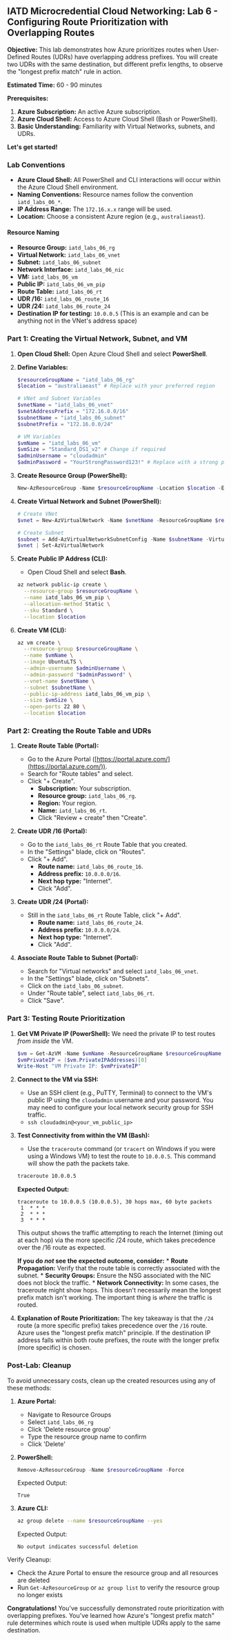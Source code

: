 ## IATD Microcredential Cloud Networking: Lab 6 - Configuring Route Prioritization with Overlapping Routes

**Objective:** This lab demonstrates how Azure prioritizes routes when User-Defined Routes (UDRs) have overlapping address prefixes. You will create two UDRs with the same destination, but different prefix lengths, to observe the "longest prefix match" rule in action.

**Estimated Time:** 60 - 90 minutes

**Prerequisites:**

1.  **Azure Subscription:** An active Azure subscription.
2.  **Azure Cloud Shell:** Access to Azure Cloud Shell (Bash or PowerShell).
3.  **Basic Understanding:** Familiarity with Virtual Networks, subnets, and UDRs.

**Let's get started!**

### Lab Conventions

*   **Azure Cloud Shell:** All PowerShell and CLI interactions will occur within the Azure Cloud Shell environment.
*   **Naming Conventions:** Resource names follow the convention `iatd_labs_06_*`.
*   **IP Address Range:** The `172.16.x.x` range will be used.
*   **Location:** Choose a consistent Azure region (e.g., `australiaeast`).

#### Resource Naming

*   **Resource Group:** `iatd_labs_06_rg`
*   **Virtual Network:** `iatd_labs_06_vnet`
*   **Subnet:** `iatd_labs_06_subnet`
*   **Network Interface:** `iatd_labs_06_nic`
*   **VM:** `iatd_labs_06_vm`
*   **Public IP:** `iatd_labs_06_vm_pip`
*   **Route Table:** `iatd_labs_06_rt`
*   **UDR /16:** `iatd_labs_06_route_16`
*   **UDR /24:** `iatd_labs_06_route_24`
*   **Destination IP for testing:** `10.0.0.5` (This is an example and can be anything not in the VNet's address space)

### Part 1: Creating the Virtual Network, Subnet, and VM

1.  **Open Cloud Shell:** Open Azure Cloud Shell and select **PowerShell**.

2.  **Define Variables:**

    ```powershell
    $resourceGroupName = "iatd_labs_06_rg"
    $location = "australiaeast" # Replace with your preferred region

    # VNet and Subnet Variables
    $vnetName = "iatd_labs_06_vnet"
    $vnetAddressPrefix = "172.16.0.0/16"
    $subnetName = "iatd_labs_06_subnet"
    $subnetPrefix = "172.16.0.0/24"

    # VM Variables
    $vmName = "iatd_labs_06_vm"
    $vmSize = "Standard_DS1_v2" # Change if required
    $adminUsername = "cloudadmin"
    $adminPassword = "YourStrongPassword123!" # Replace with a strong password
    ```

3.  **Create Resource Group (PowerShell):**

    ```powershell
    New-AzResourceGroup -Name $resourceGroupName -Location $location -ErrorAction SilentlyContinue
    ```

4.  **Create Virtual Network and Subnet (PowerShell):**

    ```powershell
    # Create VNet
    $vnet = New-AzVirtualNetwork -Name $vnetName -ResourceGroupName $resourceGroupName -Location $location -AddressPrefix $vnetAddressPrefix

    # Create Subnet
    $subnet = Add-AzVirtualNetworkSubnetConfig -Name $subnetName -VirtualNetwork $vnet -AddressPrefix $subnetPrefix
    $vnet | Set-AzVirtualNetwork
    ```

5.  **Create Public IP Address (CLI):**

    *   Open Cloud Shell and select **Bash**.

    ```bash
    az network public-ip create \
      --resource-group $resourceGroupName \
      --name iatd_labs_06_vm_pip \
      --allocation-method Static \
      --sku Standard \
      --location $location
    ```

6.  **Create VM (CLI):**

    ```bash
    az vm create \
      --resource-group $resourceGroupName \
      --name $vmName \
      --image UbuntuLTS \
      --admin-username $adminUsername \
      --admin-password "$adminPassword" \
      --vnet-name $vnetName \
      --subnet $subnetName \
      --public-ip-address iatd_labs_06_vm_pip \
      --size $vmSize \
      --open-ports 22 80 \
      --location $location
    ```

### Part 2: Creating the Route Table and UDRs

1.  **Create Route Table (Portal):**

    *   Go to the Azure Portal ([https://portal.azure.com/](https://portal.azure.com/)).
    *   Search for "Route tables" and select.
    *   Click "+ Create".
        *   **Subscription:** Your subscription.
        *   **Resource group:** `iatd_labs_06_rg`.
        *   **Region:** Your region.
        *   **Name:** `iatd_labs_06_rt`.
        *   Click "Review + create" then "Create".

2.  **Create UDR /16 (Portal):**

    *   Go to the `iatd_labs_06_rt` Route Table that you created.
    *   In the "Settings" blade, click on "Routes".
    *   Click "+ Add".
        *   **Route name:** `iatd_labs_06_route_16`.
        *   **Address prefix:** `10.0.0.0/16`.
        *   **Next hop type:** "Internet".
        *   Click "Add".

3.  **Create UDR /24 (Portal):**

    *   Still in the `iatd_labs_06_rt` Route Table, click "+ Add".
        *   **Route name:** `iatd_labs_06_route_24`.
        *   **Address prefix:** `10.0.0.0/24`.
        *   **Next hop type:** "Internet".
        *   Click "Add".

4.  **Associate Route Table to Subnet (Portal):**

    *   Search for "Virtual networks" and select `iatd_labs_06_vnet`.
    *   In the "Settings" blade, click on "Subnets".
    *   Click on the `iatd_labs_06_subnet`.
    *   Under "Route table", select `iatd_labs_06_rt`.
    *   Click "Save".

### Part 3: Testing Route Prioritization

1.  **Get VM Private IP (PowerShell):** We need the private IP to test routes *from inside* the VM.

    ```powershell
    $vm = Get-AzVM -Name $vmName -ResourceGroupName $resourceGroupName
    $vmPrivateIP = ($vm.PrivateIPAddresses)[0]
    Write-Host "VM Private IP: $vmPrivateIP"
    ```

2.  **Connect to the VM via SSH:**

    *   Use an SSH client (e.g., PuTTY, Terminal) to connect to the VM's public IP using the `cloudadmin` username and your password. You may need to configure your local network security group for SSH traffic.
    *   `ssh cloudadmin@<your_vm_public_ip>`

3.  **Test Connectivity from within the VM (Bash):**

    *   Use the `traceroute` command (or `tracert` on Windows if you were using a Windows VM) to test the route to `10.0.0.5`.  This command will show the path the packets take.

    ```bash
    traceroute 10.0.0.5
    ```

    **Expected Output:**
    ```
    traceroute to 10.0.0.5 (10.0.0.5), 30 hops max, 60 byte packets
     1  * * *
     2  * * *
     3  * * *
    ```
    This output shows the traffic attempting to reach the Internet (timing out at each hop) via the more specific /24 route, which takes precedence over the /16 route as expected.

    **If you do *not* see the expected outcome, consider:**
        *   **Route Propagation:** Verify that the route table is correctly associated with the subnet.
        *   **Security Groups:** Ensure the NSG associated with the NIC does not block the traffic.
        *   **Network Connectivity:**  In some cases, the traceroute might show hops. This doesn't necessarily mean the longest prefix match isn't working. The important thing is *where* the traffic is routed.

4.  **Explanation of Route Prioritization:** The key takeaway is that the `/24` route (a more specific prefix) takes precedence over the `/16` route. Azure uses the "longest prefix match" principle. If the destination IP address falls within both route prefixes, the route with the longer prefix (more specific) is chosen.

### Post-Lab: Cleanup

To avoid unnecessary costs, clean up the created resources using any of these methods:

1.  **Azure Portal:**
    * Navigate to Resource Groups
    * Select `iatd_labs_06_rg`
    * Click 'Delete resource group'
    * Type the resource group name to confirm
    * Click 'Delete'

2.  **PowerShell:**
    ```powershell
    Remove-AzResourceGroup -Name $resourceGroupName -Force
    ```
    Expected Output:
    ```
    True
    ```

3.  **Azure CLI:**
    ```bash
    az group delete --name $resourceGroupName --yes
    ```
    Expected Output:
    ```
    No output indicates successful deletion
    ```

Verify Cleanup:
* Check the Azure Portal to ensure the resource group and all resources are deleted
* Run `Get-AzResourceGroup` or `az group list` to verify the resource group no longer exists

**Congratulations!** You've successfully demonstrated route prioritization with overlapping prefixes. You've learned how Azure's "longest prefix match" rule determines which route is used when multiple UDRs apply to the same destination.
